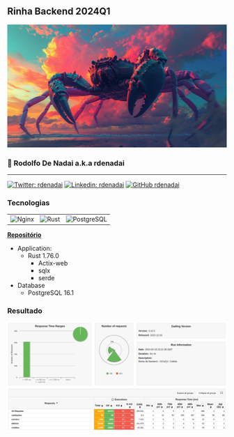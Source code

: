 ## Rinha Backend 2024Q1

<img src="https://github.com/rdenadai/rinha-de-backend-2024-q1/blob/rdenadai_rust/participantes/rdenadai_rust/img/rust.png?raw=true" alt="rust" />

### 🤖 Rodolfo De Nadai a.k.a rdenadai

---

[![Twitter: rdenadai](https://img.shields.io/twitter/follow/rdenadai?style=social)](https://twitter.com/rdenadai)
[![Linkedin: rdenadai](https://img.shields.io/badge/-rdenadai-blue?style=flat-square&logo=Linkedin&logoColor=white&link=https://www.linkedin.com/in/rdenadai/)](https://www.linkedin.com/in/rdenadai/)
[![GitHub rdenadai](https://img.shields.io/github/followers/rdenadai?label=follow&style=social)](https://github.com/rdenadai)

### Tecnologias

<div>
	<table>
		<tr>
			<td><img width="100" src="https://user-images.githubusercontent.com/25181517/183345125-9a7cd2e6-6ad6-436f-8490-44c903bef84c.png" alt="Nginx" title="Nginx"/></td>
      <td><img width="100" src="https://user-images.githubusercontent.com/25181517/192599922-3a8ceb1c-ff1d-40bc-b73c-99ea1182d8ad.png" alt="Rust" title="Rust"/></td>
			<td><img width="100" src="https://user-images.githubusercontent.com/25181517/117208740-bfb78400-adf5-11eb-97bb-09072b6bedfc.png" alt="PostgreSQL" title="PostgreSQL"/></td>
		</tr>
	</table>
</div>

[**Repositório**](https://github.com/rdenadai/rinha-de-backend-2024-q1/tree/rdenadai_rust/participantes/rdenadai_rust)

- Application:
  - Rust 1.76.0
    - Actix-web
    - sqlx
    - serde
- Database
  - PostgreSQL 16.1

### Resultado

<img src="https://github.com/rdenadai/rinha-de-backend-2024-q1/blob/rdenadai_rust/participantes/rdenadai_rust/img/relatorio.png?raw=true" alt="resultado" />
